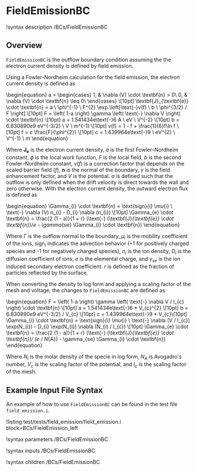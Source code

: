 # FieldEmissionBC

!syntax description /BCs/FieldEmissionBC

## Overview

`FieldEmissionBC` is the outflow boundary condition assuming the the electron current density is defined by field emission.

Using a Fowler-Nordheim calculation for the field emission, the electron current density is defined as

\begin{equation}
a =
\begin{cases}
1, & \nabla (V) \cdot \textbf{n} > 0\\
0, & \nabla (V) \cdot \textbf{n} \leq 0\\
\end{cases} \\[10pt]
\textbf{J}_{\textbf{e}} \cdot \textbf{n} = a \ \phi^{-1} \ F^{2} \exp \left[\text{-}v(f) \ b \ \phi^{3/2} / F \right] \\[10pt]
F =  \left( 1-a \right) \gamma \left( \text{-} \nabla V \right) \cdot \textbf{n}  \\[10pt]
a = 1.541434e\text{-}6 A \ eV \ V^{-2} \\[10pt]
b = 6.830890e9 eV^{-3/2} \ V \ m^{-1} \\[10pt]
v(f) = 1 - f + \frac{1}{6}f\ln f \\[10pt]
f = c \frac{F}{\phi^{2}} \\[10pt]
c = 1.439964e\text{-}9 \ eV^{2} \ V^{-1} \ m
\end{equation}

Where $\textbf{J}_{\textbf{e}}$ is the electron current density, $a$ is the first Fowler–Nordheim constant, $\phi$ is the local work function, $F$ is the local field, $b$ is the second Fowler–Nordheim constant, $v(f)$ is a correction factor that depends on the scaled barrier field ($f$), $\textbf{n}$ is the normal of the boundary, $\gamma$ is the field enhancement factor, and $V$ is the potential. $a$ is defined such that the outflow is only defined when the drift velocity is direct towards the wall and zero otherwise. With the electron current density, the outward electron flux is defined as

\begin{equation}
\Gamma_{i} \cdot \textbf{n}  = \text{sign}_{i} \mu_{i} \ \text{-} \nabla (V) n_{i} - D_{i} \nabla (n_{i}) \\[10pt]
\Gamma_{e} \cdot \textbf{n}  = \frac{2 (1 - a)}{1 + r} (\text{-} (\textbf{J}_{\textbf{e}} \cdot \textbf{n})/e - \gamma_{se} \Gamma_{i} \cdot \textbf{n})
\end{equation}

Where $\Gamma$ is the outflow normal to the boundary, $\mu_{i}$ is the mobility coefficient of the ions, $\text{sign}_{i}$ indicates the advection behavior ($\text{+}1$ for positively charged species and $\text{-}1$ for negatively charged species), $n_{i}$ is the ion density, $D_{i}$ is the diffusion coefficient of ions, $e$ is the elemental charge, and $\gamma_{se}$ is the ion induced secondary electron coefficient. $r$ is defined as the fraction of particles reflected by the surface.

When converting the density to log form and applying a scaling factor of the mesh and voltage, the changes to `FieldEmissionBC` are defined as


\begin{equation}
F =  \left( 1-a \right) \gamma \left( \text{-} \nabla V / l_{c} \right) \cdot \textbf{n}  \\[10pt]
a = 1.541434e\text{-}6 * V_{c}^{2} \\[10pt]
b = 6.830890e9 eV^{-3/2} / V_{c} \\[10pt]
c = 1.439964e\text{-}9 * V_{c}\\[10pt]
\Gamma_{i} \cdot \textbf{n}  = \text{sign}_{i} \mu_{i} \ \text{-} \nabla (V / l_{c}) \exp(N_{i}) - D_{i} \exp(N_{i}) \nabla (N_{i} / l_{c}) \\[10pt]
\Gamma_{e} \cdot \textbf{n}  = \frac{2 (1 - a)}{1 + r} (\text{-} (\textbf{J}_{\textbf{e}} \cdot \textbf{n})/ (e / N_{A}) - \gamma_{se} \Gamma_{i} \cdot \textbf{n})
\end{equation}

Where $N_{i}$ is the molar density of the specie in log form, $N_{A}$ is Avogadro's number, $V_{c}$ is the scaling factor of the potential, and $l_{c}$ is the scaling factor of the mesh.



## Example Input File Syntax

An example of how to use `FieldEmissionBC` can be found in the
test file `field_emission.i`.

!listing test/tests/field_emission/field_emission.i block=BCs/FieldEmission_left


!syntax parameters /BCs/FieldEmissionBC

!syntax inputs /BCs/FieldEmissionBC

!syntax children /BCs/FieldEmissionBC

